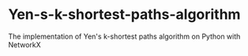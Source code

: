 # Yen-s-k-shortest-paths-algorithm
The implementation of Yen's k-shortest paths algorithm on Python with NetworkX
